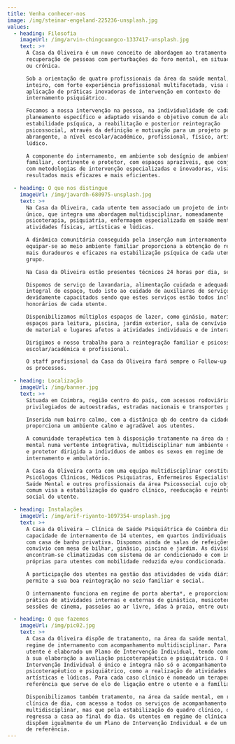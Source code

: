```yaml
---
title: Venha conhecer-nos
image: /img/steinar-engeland-225236-unsplash.jpg
values:
  - heading: Filosofia
    imageUrl: /img/arvin-chingcuangco-1337417-unsplash.jpg
    text: >+
      A Casa da Oliveira é um novo conceito de abordagem ao tratamento e
      recuperação de pessoas com perturbações do foro mental, em situação aguda
      ou crónica.

      Sob a orientação de quatro profissionais da área da saúde mental, a tempo
      inteiro, com forte experiência profissional multifacetada, visa a
      aplicação de práticas inovadoras de intervenção em contexto de
      internamento psiquiátrico.

      Focamos a nossa intervenção na pessoa, na individualidade de cada um e no
      planeamento específico e adaptado visando o objetivo comum de alcançar
      estabilidade psíquica, a reabilitação e posterior reintegração
      psicossocial, através da definição e motivação para um projeto pessoal
      abrangente, a nível escolar/académico, profissional, físico, artístico e
      lúdico.

      A componente do internamento, em ambiente sob desígnio de ambiente
      familiar, continente e protetor, com espaços aprazíveis, que conjugados
      com metodologias de intervenção especializadas e inovadoras, visam obter
      resultados mais eficazes e mais eficientes. 

  - heading: O que nos distingue
    imageUrl: /img/javardh-680975-unsplash.jpg
    text: >+
      Na Casa da Oliveira, cada utente tem associado um projeto de intervenção
      único, que integra uma abordagem multidisciplinar, nomeadamente
      psicoterapia, psiquiatria, enfermagem especializada em saúde mental,
      atividades físicas, artísticas e lúdicas.

      A dinâmica comunitária conseguida pela inserção num internamento que visa
      equipar-se ao meio ambiente familiar proporciona a obtenção de resultados
      mais duradouros e eficazes na estabilização psíquica de cada utente e do
      grupo.

      Na Casa da Oliveira estão presentes técnicos 24 horas por dia, sete .

      Dispomos de serviço de lavandaria, alimentação cuidada e adequada, limpeza
      integral do espaço, tudo isto ao cuidado de auxiliares de serviços gerais
      devidamente capacitados sendo que estes serviços estão todos incluídos nos
      honorários de cada utente.

      Disponibilizamos múltiplos espaços de lazer, como ginásio, material e
      espaços para leitura, piscina, jardim exterior, sala de convívio para além
      de material e lugares afetos a atividades individuais e de interação.

      Dirigimos o nosso trabalho para a reintegração familiar e psicossocial,
      escolar/académica e profissional.

      O staff profissional da Casa da Oliveira fará sempre o Follow-up de todos
      os processos.  

  - heading: Localização
    imageUrl: /img/banner.jpg
    text: >+
      Situada em Coimbra, região centro do país, com acessos rodoviários
      privilegiados de autoestradas, estradas nacionais e transportes públicos.

      Inserida num bairro calmo, com a distânica qb do centro da cidade,
      proporciona um ambiente calmo e agradável aos utentes. 

      A comunidade terapêutica tem à disposição tratamento na área da saúde
      mental numa vertente integrativa, multidisciplinar num ambiente continente
      e protetor dirigida a indivíduos de ambos os sexos em regime de
      internamento e ambulatório. 

      A Casa da Oliveira conta com uma equipa multidisciplinar constituída por
      Psicólogos Clínicos, Médicos Psiquiatras, Enfermeiros Especialistas em
      Saúde Mental e outros profissionais da área Psicossocial cujo objetivo
      comum visa a estabilização do quadro clínico, reeducação e reintegração
      social do utente. 

  - heading: Instalações
    imageUrl: /img/arif-riyanto-1097354-unsplash.jpg
    text: >+
      A Casa da Oliveira – Clínica de Saúde Psiquiátrica de Coimbra dispõe de
      capacidade de internamento de 14 utentes, em quartos individuais ou duplos
      com casa de banho privativa. Dispomos ainda de salas de refeições e de
      convívio com mesa de bilhar, ginásio, piscina e jardim. As divisões
      encontram-se climatizadas com sistema de ar condicionado e com instalações
      próprias para utentes com mobilidade reduzida e/ou condicionada.

      A participação dos utentes na gestão das atividades de vida diárias
      permite a sua boa reintegração no seio familiar e social.

      O internamento funciona em regime de porta aberta*, e proporciona a
      prática de atividades internas e externas de ginástica, musicoterapia,
      sessões de cinema, passeios ao ar livre, idas à praia, entre outras.

  - heading: O que fazemos
    imageUrl: /img/pic02.jpg
    text: >+
      A Casa da Oliveira dispõe de tratamento, na área da saúde mental, em
      regime de internamento com acompanhamento multidisciplinar. Para cada
      utente é elaborado um Plano de Intervenção Individual, tendo como suporte
      à sua elaboração a avaliação psicoterapêutica e psiquiátrica. O Plano de
      Intervenção Individual é único e integra não só o acompanhamento
      psicoterapêutico e psiquiátrico, como a realização de atividades físicas,
      artísticas e lúdicas. Para cada caso clínico é nomeado um terapeuta de
      referência que serve de elo de ligação entre o utente e a família. 

      Disponibilizamos também tratamento, na área da saúde mental, em regime de
      clínica de dia, com acesso a todos os serviços de acompanhamento
      multidisciplinar, mas que pela estabilização do quadro clínico, o utente
      regressa a casa ao final do dia. Os utentes em regime de clínica de dia
      dispõem igualmente de um Plano de Intervenção Individual e de um terapeuta
      de referência.
---
```


